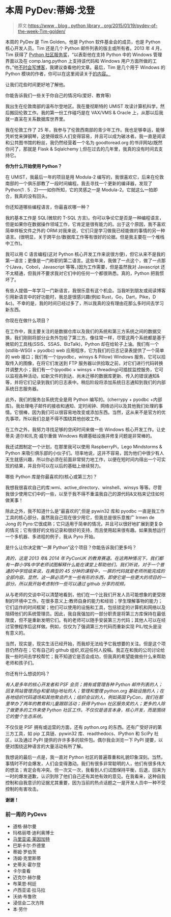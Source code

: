# 本周 PyDev:蒂姆·戈登

> 原文:[https://www . blog . python library . org/2015/01/19/pydev-of-the-week-Tim-golden/](https://www.blog.pythonlibrary.org/2015/01/19/pydev-of-the-week-tim-golden/)

本周的 PyDev 是 Tim Golden。他是 Python 软件基金会的成员，也是 Python 核心开发人员。Tim 还是几个 Python 邮件列表的版主或所有者。2013 年 4 月，Tim 获得了 [Python 社区服务奖](https://www.python.org/community/awards/psf-awards/)，“以表彰他在支持 Python 中的 Windows 管理界面以及在 comp.lang.python 上支持该代码和 Windows 用户方面所做的工作。”他[不时会写博客](http://ramblings.timgolden.me.uk/)，我建议查看他的文章。最后，Tim 是几个用于 Windows 的 Python 模块的作者，你可以在这里阅读关于[的内容。](http://timgolden.me.uk/python/)

让我们花些时间更好地了解他。

你能告诉我们一些关于你自己的情况吗(爱好、教育等)

我出生在伦敦南部的温布尔登地区。我在曼彻斯特的 UMIST 攻读计算机科学，然后搬回伦敦工作。我的第一份工作碰巧是在 VAX/VMS & Oracle 上，从那以后我就一直呆在关系数据库世界里。

我在伦敦工作了 25 年，我参与了伦敦西南部的青少年工作。我也足够幸运，能够凭听觉来弹钢琴，这使得娱乐人们变得容易，并且可以成为破冰者。我一直是阅读和公共图书馆的粉丝，我仍然经营着一个名为 goodtoread.org 的书评网站(既然你问了，那就是 Flask & Sqlalchemy ),但在过去的几年里，我真的没有时间去支持它。

**你为什么开始使用 Python？**

在 UMIST，我最后一年的项目是用 Modula-2 编写的，我很喜欢它，后来在伦敦南部的一个俱乐部教了一段时间编程。我去寻找一个更新的编译器，发现了 Python(1 . 5 . 2)——如你所知，它的灵感之一是 Modula-2。它就这么一拍即合，我真的没有回头。

你还知道哪些编程语言，你最喜欢哪一种？

我的基本工作是 SQL(微软的 T-SQL 方言)。你可以争论它是否是一种编程语言，但是如果你在数据操作领域工作，它肯定是很有能力的。出于这个原因，我不喜欢简单样板文件之外的 ORM:对我来说，它们只是学习做我已经能做的事情的另一种语言。(很明显，关于跨平台/数据库工作等有很好的论据。但是我主要在一个堆栈中工作)。

我可以用 C 语言编程(这对 Python 核心开发工作来说很方便)，但它从来不是我的第一语言；更像是一门称职的第二语言。这些年来，我做了一点这个，做了一点那个(Java，Cobol，Javascript 等等。)因为工作需要，但是虽然我对 Javascript 还不太精通，但我并不要求我对它们中的任何一个都很熟悉。真的，Python 把我惯坏了。

有些人提倡一年学习一门新语言，我很乐意有这个机会。当我听到朋友或阅读博客引用新语言中的好功能时，我总是很感兴趣(例如 Rust，Go，Dart，Pike，D &c)。不幸的是，我的时间已经过多了，所以我真的没有理由花那么多时间去学习新东西。

你现在在做什么项目？

在工作中，我主要关注的是数据仓库以及我们的系统和第三方系统之间的数据交换，我们刚刚将部分业务外包给了第三方。像往常一样，尽管这两个系统都是基于微软的工具栈(SSIS、SSAS、BizTalk)，Python 却在给轮子上油。我们有一个(stdlib-WSGI + pyodbc) web 应用程序，它为我们的日志记录表提供了一个简单的 web 接口；我们有一个(pyodbc，winsys & Pillow) Windows 服务，它可以拾取传入的图像，在将它们发送到 FTP 服务器以供拾取之前，对它们进行代码转换并调整大小；我们有一个(pyodbc + winsys + threading)可插拔监控服务，它可以监视各种活动，如新文件的到达、尚未迁移的数据库更新、传入的错误通知&等，并将它们记录到我们的日志表中。稍后阶段将添加系统日志通知到我们的内部系统日志服务器。

此外，我们的服务台系统完全是用 Python 编写的。(cherrypy + pyodbc +内部库)。我处理电子邮件的接收和通知、定时闹钟、网络访问以及其他我们处理的事情。它很棒，因为我们可以很容易地改变或添加东西。当然，这从来不是官方的优先事项，所以我们总是不得不围绕其他创收工作。

在工作之外，我努力寻找足够的空闲时间来做一些 Windows 核心开发工作。让史蒂夫·道尔和扎克·威尔重做 Windows 构建基础设施并修复问题是非常棒的。

我还试图制定一个计划，在那里我可以使用 RaspberryPi，Lego Mindstorms & Python 来吸引俱乐部的小伙子们。坦率地说，这并不容易，因为他们中很少有人天生就感兴趣，所以你必须在前面非常努力地工作，以便在短时间内得出一个可实现的结果，并且你可以在以后的基础上继续努力。

哪些 Python 库是你最喜欢的(核心或第三方)？

我想我很喜欢自己的库:wmi、active_directory、winshell、winsys 等等。尽管我很少使用它们中的一些，以至于我不得不重温我自己的源代码&文档来记住如何做某事！

除此之外，我不知道什么是“最喜欢的”,但是 pywin32 库和 pyodbc 一直是我工作工具的核心部分。虽然我自己现在很少用它，但我总是很乐意推广 Irmen de Jong 的 Pyro:它很成熟；它只适用于简单的情况，并且可以很好地扩展到更复杂的情况；它有很好的文档记录和很好的支持，而且使用起来很有趣。如果我想运行一个多机器、多进程的例子，我从 Pyro 开始。

是什么让你决定做“一屏 Python”这个项目？你能告诉我们更多吗？

*真的，这是 2013 年& 2014 年 PyConUK 的教育赛道。在这两种情况下，我们都有一群小学&中学老师试图解释什么能在课堂上帮助他们。我们听说，对于一个普通的中学班级来说，在典型的 45 分钟的课程中，一屏的代码就是老师所能完成的全部内容。显然，这一屏必须产生一些有形的东西，即使它是一些更大的项目的一部分。所以我开始考虑制作一些可以通过 github 分享的视频。*

从与老师的交谈中可以清楚地看到，他们在一个比我们开发人员可能想象的更受限制的环境中工作。在很多意义上:教师自身的能力和经验；学生理解事物的能力；它们运作的时间框架；他们可以使用的设施和工具，包括锁定的计算机和网络以及阻碍他们的系统管理员。因此，我自我强加的一部分职责是将第三方库保持在最低限度，但不是重新发明它们。有的老师可以随手安装第三方代码；其他人可以在经过官僚程序后这样做。例如，仅仅为了强调第三方代码而重新实现 PIL/枕头是没有意义的。

当然，现实是，现实生活已经开始，而我却无法给予它我想要的关注。但是这个项目仍然存在；它有自己的 github 组织,欢迎任何人投稿。我正在和我的公司讨论给我一些时间去学校帮忙；我不知道它是否会成功，但我真的希望能做些什么来帮助老师和孩子们。

你还有什么想说的吗？

*有人是多年的核心开发者和 PSF 会员；拥有或管理各种 Python 邮件列表的人；回复网站管理员@和星球@地址的人；管理和整理 python.org 基础设施的人；在各地组织代码道场和其他聚会的人；组织会议的人，例如英国 PyCon，我们在那里举办了两年的教育和儿童跟踪活动；获得 Python 社区服务奖的人；更多的人除了做更多的工作来使 Python 社区工作。不仅仅是语言本身，核心开发，而是围绕它的整个生态系统。*

不仅仅是 PSF 拥有或运营的方面，还有 python.org 的东西。还有广受好评的第三方工具，如 pip 工具链、pywin32 库、readthedocs、IPython 和 SciPy 社区，以及通过 PyPI 提供的许许多多的软件包。偶尔我会浏览一下 PyPI 提要，以便对围绕这种语言的大量活动有所了解。

我想说的最后一点是，我一直对 Python 社区的普遍尊重和礼貌印象深刻。当然，事情时不时会爆发，人们会变得激动。我们有很多非常聪明的人，他们有很多伟大的想法；肯定会有冲突。但一次又一次，我看到人们试图保持平衡，后退，回来为一时的爆发道歉，认识到除了他们自己还有其他有效的意见。在我看来，这种自我控制和自我意识的证据尤其重要，因为当前的热点话题之一是开发人员中一种不受控制的有害攻击。

**谢谢！**

### 前一周的 PyDevs

*   道格·赫尔曼
*   玛格丽塔·迪利奥博士
*   [马里亚诺·莱因加特](https://www.blog.pythonlibrary.org/2014/12/29/pydev-of-the-week-mariano-reingart/)
*   巴斯卡尔·乔德里
*   蒂姆·罗伯茨
*   汤姆·克里斯蒂
*   史蒂夫·霍尔登
*   卡尔查看
*   迈克尔·赫尔曼
*   布莱恩·柯廷
*   卢西亚诺·拉马拉
*   沃纳·布鲁欣
*   浸信会二次方阵
*   本·劳什